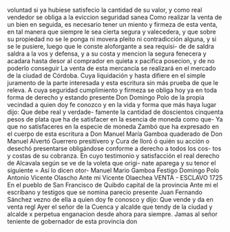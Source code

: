 voluntad
si ya hubiese
satisfecio la cantidad de su valor,
y
como real vendedor se obliga a la eviccion
seguridad sanea
Como realizar la venta de un bien en seguida, es necesario tener un miento y firmeza de esta venta, en tal manera que siempre le sea cierta segura y valecedera, y que sobre su propiedad no se le ponga ni movera pleito ni contradicción alguna, y si
se le pusiere, luego que le conste aloforgante a sea requisi- de de saldra saldra a la vos y defensa, y a su costa y mencion la segura fenecera y acadara hasta desor al comprador en quieta x pacifica posecion, y de no poderlo conseguir
La venta de esta mercancía se realizará en el mercado de la ciudad de Córdoba.
Cuya liquidación y hasta difiere en el simple juramento de la parte interesada y esta escritura sin más prueba de que le releva. A cuya seguridad cumplimiento y firmeza se obliga hoy ya en toda forma de derecho y estando presente Don Domingo
Polo de la propia vecindad a quien doy fe conozco y en la vida y forma que más haya lugar dijo: Que debe real y verdade- famente la cantidad de doscientos cinquenta pesos de plata que ha de satisfacer en la esencia de moneda como que-
Ya que no satisfaceres en la especie de moneda Zambó que ha expresado en el cuerpo de esta escritura a Don Manuel María Gamboa quaderado de Don Manuel Alvertó Guerrero presitívero y Cura de lloró ó quién su acción o desechó
presentarse obligándose conforme a derecho a todos los cos- tos y costas de su cobranza. En cuyo testimonio y satisfacción el real derecho de Alcavala según se ve de la voleta que origi- nate aparega y su tenor el siguiente = Así lo dicen otor-
Manuel Mario Gamboa
Festigo Domingo Polo
Antonio Vicente Olascho
Ante mi Vicente Olaechea
VENTA - ESCLAVO
1725
En el pueblo de San Francisco de Quibdo capital de la provincia
Ante mi el escribano y testigos que se nomina parecio presente Juan Fernando Sánchez vezno de ella a quien doy fe conosco y dijo: Que vende y da en venta regl
Ayer el señor de la Cuenca y alcalde que tendy de la ciudad y alcalde x perpetua enganacion desde ahora para siempre. Jamas al señor teniente de gobernador de esta provincia don